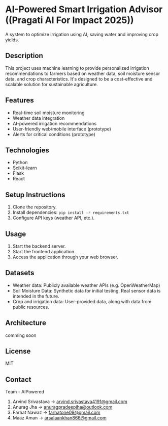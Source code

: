 
# AI-Powered Smart Irrigation Advisor ((Pragati AI For Impact 2025))

A system to optimize irrigation using AI, saving water and improving crop yields.

## Description

This project uses machine learning to provide personalized irrigation recommendations to farmers based on weather data, soil moisture sensor data, and crop characteristics.  It's designed to be a cost-effective and scalable solution for sustainable agriculture.

## Features

*   Real-time soil moisture monitoring
*   Weather data integration
*   AI-powered irrigation recommendations
*   User-friendly web/mobile interface (prototype)
*   Alerts for critical conditions (prototype)

## Technologies

*   Python
*   Scikit-learn
*   Flask 
*   React   

## Setup Instructions

1.  Clone the repository.
2.  Install dependencies: `pip install -r requirements.txt`
3.  Configure API keys (weather API, etc.).

## Usage

1.  Start the backend server.
2.  Start the frontend application.
3.  Access the application through your web browser.

## Datasets

*   Weather data: Publicly available weather APIs (e.g. OpenWeatherMap)
*   Soil Moisture Data: Synthetic data for initial testing. Real sensor data is intended in the future.
*   Crop and irrigation data: User-provided data, along with data from public resources.

## Architecture

comming soon

## License

MIT

## Contact

Team - AIPowered
1. Arvind Srivastava -> arvind.srivastava4191@gmail.com
2. Anurag Jha -> anuragpradeepjha@outlook.com
3. Farhat Nawaz -> farhatone09@gmail.com
4. Maaz Aman -> arsalaankhan866@gmail.com
